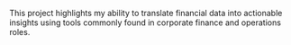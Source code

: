This project highlights my ability to translate financial data into actionable insights using tools commonly found in corporate finance and operations roles.
